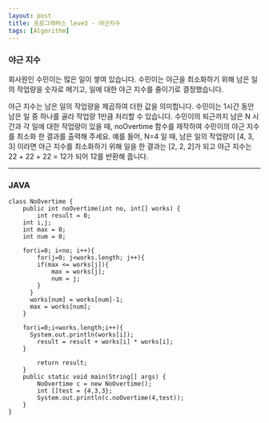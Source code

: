 ```yaml
---
layout: post
title: 프로그래머스 leve3 - 야근지수
tags: [Algorithm]
---
```


### 야근 지수
회사원인 수민이는 많은 일이 쌓여 있습니다. 수민이는 야근을 최소화하기 위해 남은 일의 작업량을 숫자로 메기고, 일에 대한 야근 지수를 줄이기로 결정했습니다.

야근 지수는 남은 일의 작업량을 제곱하여 더한 값을 의미합니다. 수민이는 1시간 동안 남은 일 중 하나를 골라 작업량 1만큼 처리할 수 있습니다. 수민이의 퇴근까지 남은 N 시간과 각 일에 대한 작업량이 있을 때, noOvertime 함수를 제작하여 수민이의 야근 지수를 최소화 한 결과를 출력해 주세요. 예를 들어, N=4 일 때, 남은 일의 작업량이 [4, 3, 3] 이라면 야근 지수를 최소화하기 위해 일을 한 결과는 [2, 2, 2]가 되고 야근 지수는 22 + 22 + 22 = 12가 되어 12를 반환해 줍니다.

------


### JAVA

```
class NoOvertime {
	public int noOvertime(int no, int[] works) {
		int result = 0;
    int i,j;
    int max = 0;
    int num = 0;

    for(i=0; i<no; i++){
    	for(j=0; j<works.length; j++){
      	if(max <= works[j]){
        	max = works[j];
         	num = j;
        }
      }
      works[num] = works[num]-1;
      max = works[num];
    }

    for(i=0;i<works.length;i++){
      System.out.println(works[i]);
    	result = result + works[i] * works[i];
    }

		return result;
	}
	public static void main(String[] args) {
		NoOvertime c = new NoOvertime();
		int []test = {4,3,3};
		System.out.println(c.noOvertime(4,test));
	}
}
```
